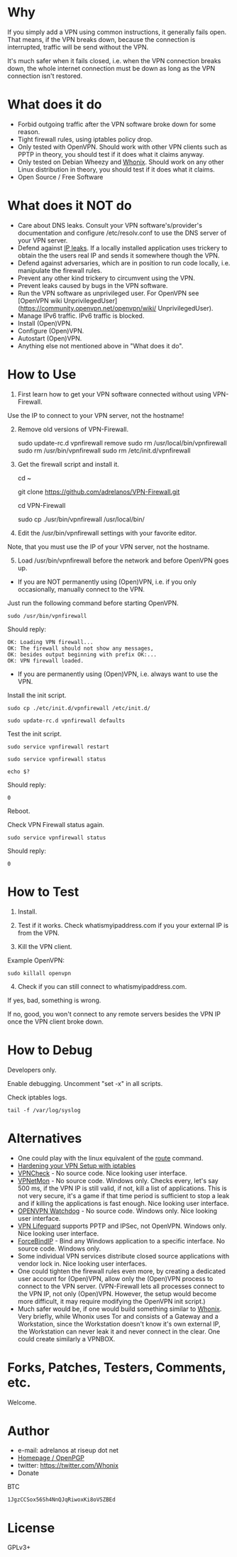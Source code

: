 # Why
If you simply add a VPN using common instructions, it generally fails open. That means, if the VPN breaks down, because the connection is interrupted, traffic will be send without the VPN.

It's much safer when it fails closed, i.e. when the VPN connection breaks down, the whole internet connection must be down as long as the VPN connection isn't restored.

# What does it do

* Forbid outgoing traffic after the VPN software broke down for some reason.
* Tight firewall rules, using iptables policy drop.
* Only tested with OpenVPN. Should work with other VPN clients such as PPTP in theory, you should test if it does what it claims anyway.
* Only tested on Debian Wheezy and [Whonix](https://github.com/adrelanos/Whonix). Should work on any other Linux distribution in theory, you should test if it does what it claims.
* Open Source / Free Software

# What does it NOT do

* Care about DNS leaks. Consult your VPN software's/provider's documentation and
configure /etc/resolv.conf to use the DNS server of your VPN server.
* Defend against
[IP leaks](https://blog.torproject.org/blog/bittorrent-over-tor-isnt-good-idea).
If a locally installed application uses trickery to obtain the the users real
IP and sends it somewhere though the VPN.
* Defend against adversaries, which are in position to run code locally, i.e.
manipulate the firewall rules.
* Prevent any other kind trickery to circumvent using the VPN.
* Prevent leaks caused by bugs in the VPN software.
* Run the VPN software as unprivileged user. For OpenVPN see
[OpenVPN wiki UnprivilegedUser](https://community.openvpn.net/openvpn/wiki/
UnprivilegedUser).
* Manage IPv6 traffic. IPv6 traffic is blocked.
* Install (Open)VPN.
* Configure (Open)VPN.
* Autostart (Open)VPN.
* Anything else not mentioned above in "What does it do".

# How to Use
1) First learn how to get your VPN software connected without using VPN-Firewall.

Use the IP to connect to your VPN server, not the hostname!

2) Remove old versions of VPN-Firewall.

    sudo update-rc.d vpnfirewall remove
    sudo rm /usr/local/bin/vpnfirewall
    sudo rm /usr/bin/vpnfirewall
    sudo rm /etc/init.d/vpnfirewall

3) Get the firewall script and install it.

    cd ~

    git clone https://github.com/adrelanos/VPN-Firewall.git
    
    cd VPN-Firewall
    
    sudo cp ./usr/bin/vpnfirewall /usr/local/bin/
    
4) Edit the /usr/bin/vpnfirewall settings with your favorite editor.

Note, that you must use the IP of your VPN server, not the hostname.

5) Load /usr/bin/vpnfirewall before the network and before OpenVPN goes up.

* If you are NOT permanently using (Open)VPN, i.e. if you only occasionally, manually connect to the VPN.

Just run the following command before starting OpenVPN.

    sudo /usr/bin/vpnfirewall

Should reply:

    OK: Loading VPN firewall...
    OK: The firewall should not show any messages,
    OK: besides output beginning with prefix OK:...
    OK: VPN firewall loaded.

* If you are permanently using (Open)VPN, i.e. always want to use the VPN.

Install the init script.

    sudo cp ./etc/init.d/vpnfirewall /etc/init.d/

    sudo update-rc.d vpnfirewall defaults
    
Test the init script.    
    
    sudo service vpnfirewall restart
    
    sudo service vpnfirewall status

    echo $?

Should reply:

    0

Reboot.

Check VPN Firewall status again.

    sudo service vpnfirewall status
    
Should reply:

    0

# How to Test

1) Install.

2) Test if it works. Check whatismyipaddress.com if you your external IP is from the VPN.

3) Kill the VPN client.

Example OpenVPN:

    sudo killall openvpn
    
4) Check if you can still connect to whatismyipaddress.com.

If yes, bad, something is wrong.

If no, good, you won't connect to any remote servers besides the VPN IP once the VPN client broke down.

# How to Debug

Developers only.

Enable debugging. Uncomment "set -x" in all scripts.

Check iptables logs.

    tail -f /var/log/syslog

# Alternatives

* One could play with the linux equivalent of the [route](http://cranthetrader.blogspot.se/2011/10/dont-allow-non-vpn-traffic.html) command.
* [Hardening your VPN Setup with iptables](http://www.inputoutput.io/hardening-your-vpn-setup-with-iptables/)
* [VPNCheck](http://www.guavi.com/vpncheck_free.html) - No source code. Nice looking user interface.
* [VPNetMon](http://vpnetmon.webs.com/) - No source code. Windows only. Checks every, let's say 500 ms, if the VPN IP is still valid, if not, kill a list of applications. This is not very secure, it's a game if that time period is sufficient to stop a leak and if killing the applications is fast enough. Nice looking user interface.
* [OPENVPN Watchdog](http://openvpnchecker.com/) - No source code. Windows only. Nice looking user interface.
* [VPN Lifeguard](https://sourceforge.net/projects/vpnlifeguard/) supports PPTP and IPSec, not OpenVPN. Windows only. Nice looking user interface.
* [ForceBindIP](http://www.r1ch.net/stuff/forcebindip/) - Bind any Windows application to a specific interface. No source code. Windows only.
* Some individual VPN services distribute closed source applications with vendor lock in. Nice looking user interfaces.
* One could tighten the firewall rules even more, by creating a dedicated user account for (Open)VPN, allow only the (Open)VPN process to connect to the VPN server. (VPN-Firewall lets all processes connect to the VPN IP, not only (Open)VPN. However, the setup would become more difficult, it may require modifying the OpenVPN init script.)
* Much safer would be, if one would build something similar to [Whonix](https://github.com/adrelanos/Whonix). Very briefly, while Whonix uses Tor and consists of a Gateway and a Workstation, since the Workstation doesn't know it's own external IP, the Workstation can never leak it and never connect in the clear. One could create similarly a VPNBOX.

# Forks, Patches, Testers, Comments, etc.

Welcome.

# Author

* e-mail: adrelanos at riseup dot net
* [Homepage / OpenPGP](https://github.com/adrelanos/Whonix/blob/master/adrelanos.mediawiki)
* twitter: https://twitter.com/Whonix
* Donate

BTC

    1JgzCCSox56Sh4NnQJqRiwoxKi8oVSZBEd

# License

GPLv3+
